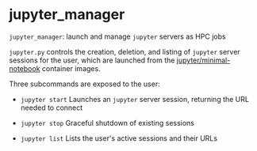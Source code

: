 # jupyter_manager

`jupyter_manager`: launch and manage `jupyter` servers as HPC jobs

`jupyter.py` controls the creation, deletion, and listing of `jupyter` server
sessions for the user, which are launched from the
[jupyter/minimal-notebook](https://quay.io/repository/jupyter/minimal-notebook)
container images.

Three subcommands are exposed to the user:

- `jupyter start`
  Launches an `jupyter` server session, returning the URL needed to connect

- `jupyter stop`
  Graceful shutdown of existing sessions

- `jupyter list`
  Lists the user's active sessions and their URLs
